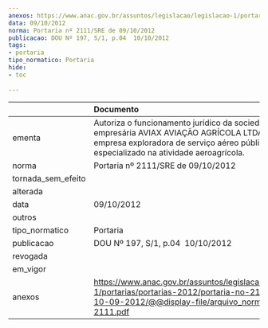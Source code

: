 ```yaml
---
anexos: https://www.anac.gov.br/assuntos/legislacao/legislacao-1/portarias/portarias-2012/portaria-no-2111-sre-de-10-09-2012/@@display-file/arquivo_norma/PA2012-2111.pdf
data: 09/10/2012
norma: Portaria nº 2111/SRE de 09/10/2012
publicacao: DOU Nº 197, S/1, p.04  10/10/2012
tags:
- portaria
tipo_normatico: Portaria
hide: 
- toc 
 
---
```


|                    | Documento                                                                                                                                                                          |
|:-------------------|:-----------------------------------------------------------------------------------------------------------------------------------------------------------------------------------|
| ementa             | Autoriza o funcionamento jurídico da sociedade empresária AVIAX AVIAÇÃO AGRÍCOLA LTDA., como empresa exploradora de serviço aéreo público especializado na atividade aeroagrícola. |
| norma              | Portaria nº 2111/SRE de 09/10/2012                                                                                                                                                 |
| tornada_sem_efeito |                                                                                                                                                                                    |
| alterada           |                                                                                                                                                                                    |
| data               | 09/10/2012                                                                                                                                                                         |
| outros             |                                                                                                                                                                                    |
| tipo_normatico     | Portaria                                                                                                                                                                           |
| publicacao         | DOU Nº 197, S/1, p.04  10/10/2012                                                                                                                                                  |
| revogada           |                                                                                                                                                                                    |
| em_vigor           |                                                                                                                                                                                    |
| anexos             | https://www.anac.gov.br/assuntos/legislacao/legislacao-1/portarias/portarias-2012/portaria-no-2111-sre-de-10-09-2012/@@display-file/arquivo_norma/PA2012-2111.pdf                  |